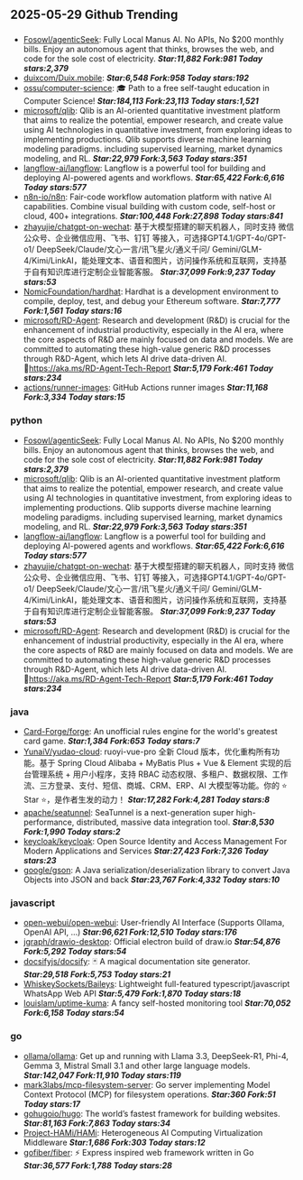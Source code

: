## 2025-05-29 Github Trending

### 
* [Fosowl/agenticSeek](https://github.com/Fosowl/agenticSeek): Fully Local Manus AI. No APIs, No $200 monthly bills. Enjoy an autonomous agent that thinks, browses the web, and code for the sole cost of electricity. ***Star:11,882 Fork:981 Today stars:2,379***
* [duixcom/Duix.mobile](https://github.com/duixcom/Duix.mobile):  ***Star:6,548 Fork:958 Today stars:192***
* [ossu/computer-science](https://github.com/ossu/computer-science): 🎓 Path to a free self-taught education in Computer Science! ***Star:184,113 Fork:23,113 Today stars:1,521***
* [microsoft/qlib](https://github.com/microsoft/qlib): Qlib is an AI-oriented quantitative investment platform that aims to realize the potential, empower research, and create value using AI technologies in quantitative investment, from exploring ideas to implementing productions. Qlib supports diverse machine learning modeling paradigms. including supervised learning, market dynamics modeling, and RL. ***Star:22,979 Fork:3,563 Today stars:351***
* [langflow-ai/langflow](https://github.com/langflow-ai/langflow): Langflow is a powerful tool for building and deploying AI-powered agents and workflows. ***Star:65,422 Fork:6,616 Today stars:577***
* [n8n-io/n8n](https://github.com/n8n-io/n8n): Fair-code workflow automation platform with native AI capabilities. Combine visual building with custom code, self-host or cloud, 400+ integrations. ***Star:100,448 Fork:27,898 Today stars:841***
* [zhayujie/chatgpt-on-wechat](https://github.com/zhayujie/chatgpt-on-wechat): 基于大模型搭建的聊天机器人，同时支持 微信公众号、企业微信应用、飞书、钉钉 等接入，可选择GPT4.1/GPT-4o/GPT-o1/ DeepSeek/Claude/文心一言/讯飞星火/通义千问/ Gemini/GLM-4/Kimi/LinkAI，能处理文本、语音和图片，访问操作系统和互联网，支持基于自有知识库进行定制企业智能客服。 ***Star:37,099 Fork:9,237 Today stars:53***
* [NomicFoundation/hardhat](https://github.com/NomicFoundation/hardhat): Hardhat is a development environment to compile, deploy, test, and debug your Ethereum software. ***Star:7,777 Fork:1,561 Today stars:16***
* [microsoft/RD-Agent](https://github.com/microsoft/RD-Agent): Research and development (R&D) is crucial for the enhancement of industrial productivity, especially in the AI era, where the core aspects of R&D are mainly focused on data and models. We are committed to automating these high-value generic R&D processes through R&D-Agent, which lets AI drive data-driven AI. 🔗https://aka.ms/RD-Agent-Tech-Report ***Star:5,179 Fork:461 Today stars:234***
* [actions/runner-images](https://github.com/actions/runner-images): GitHub Actions runner images ***Star:11,168 Fork:3,334 Today stars:15***

### python
* [Fosowl/agenticSeek](https://github.com/Fosowl/agenticSeek): Fully Local Manus AI. No APIs, No $200 monthly bills. Enjoy an autonomous agent that thinks, browses the web, and code for the sole cost of electricity. ***Star:11,882 Fork:981 Today stars:2,379***
* [microsoft/qlib](https://github.com/microsoft/qlib): Qlib is an AI-oriented quantitative investment platform that aims to realize the potential, empower research, and create value using AI technologies in quantitative investment, from exploring ideas to implementing productions. Qlib supports diverse machine learning modeling paradigms. including supervised learning, market dynamics modeling, and RL. ***Star:22,979 Fork:3,563 Today stars:351***
* [langflow-ai/langflow](https://github.com/langflow-ai/langflow): Langflow is a powerful tool for building and deploying AI-powered agents and workflows. ***Star:65,422 Fork:6,616 Today stars:577***
* [zhayujie/chatgpt-on-wechat](https://github.com/zhayujie/chatgpt-on-wechat): 基于大模型搭建的聊天机器人，同时支持 微信公众号、企业微信应用、飞书、钉钉 等接入，可选择GPT4.1/GPT-4o/GPT-o1/ DeepSeek/Claude/文心一言/讯飞星火/通义千问/ Gemini/GLM-4/Kimi/LinkAI，能处理文本、语音和图片，访问操作系统和互联网，支持基于自有知识库进行定制企业智能客服。 ***Star:37,099 Fork:9,237 Today stars:53***
* [microsoft/RD-Agent](https://github.com/microsoft/RD-Agent): Research and development (R&D) is crucial for the enhancement of industrial productivity, especially in the AI era, where the core aspects of R&D are mainly focused on data and models. We are committed to automating these high-value generic R&D processes through R&D-Agent, which lets AI drive data-driven AI. 🔗https://aka.ms/RD-Agent-Tech-Report ***Star:5,179 Fork:461 Today stars:234***

### java
* [Card-Forge/forge](https://github.com/Card-Forge/forge): An unofficial rules engine for the world's greatest card game. ***Star:1,384 Fork:653 Today stars:7***
* [YunaiV/yudao-cloud](https://github.com/YunaiV/yudao-cloud): ruoyi-vue-pro 全新 Cloud 版本，优化重构所有功能。基于 Spring Cloud Alibaba + MyBatis Plus + Vue & Element 实现的后台管理系统 + 用户小程序，支持 RBAC 动态权限、多租户、数据权限、工作流、三方登录、支付、短信、商城、CRM、ERP、AI 大模型等功能。你的 ⭐️ Star ⭐️，是作者生发的动力！ ***Star:17,282 Fork:4,281 Today stars:8***
* [apache/seatunnel](https://github.com/apache/seatunnel): SeaTunnel is a next-generation super high-performance, distributed, massive data integration tool. ***Star:8,530 Fork:1,990 Today stars:2***
* [keycloak/keycloak](https://github.com/keycloak/keycloak): Open Source Identity and Access Management For Modern Applications and Services ***Star:27,423 Fork:7,326 Today stars:23***
* [google/gson](https://github.com/google/gson): A Java serialization/deserialization library to convert Java Objects into JSON and back ***Star:23,767 Fork:4,332 Today stars:10***

### javascript
* [open-webui/open-webui](https://github.com/open-webui/open-webui): User-friendly AI Interface (Supports Ollama, OpenAI API, ...) ***Star:96,621 Fork:12,510 Today stars:176***
* [jgraph/drawio-desktop](https://github.com/jgraph/drawio-desktop): Official electron build of draw.io ***Star:54,876 Fork:5,292 Today stars:54***
* [docsifyjs/docsify](https://github.com/docsifyjs/docsify): 🃏 A magical documentation site generator. ***Star:29,518 Fork:5,753 Today stars:21***
* [WhiskeySockets/Baileys](https://github.com/WhiskeySockets/Baileys): Lightweight full-featured typescript/javascript WhatsApp Web API ***Star:5,479 Fork:1,870 Today stars:18***
* [louislam/uptime-kuma](https://github.com/louislam/uptime-kuma): A fancy self-hosted monitoring tool ***Star:70,052 Fork:6,158 Today stars:54***

### go
* [ollama/ollama](https://github.com/ollama/ollama): Get up and running with Llama 3.3, DeepSeek-R1, Phi-4, Gemma 3, Mistral Small 3.1 and other large language models. ***Star:142,047 Fork:11,910 Today stars:119***
* [mark3labs/mcp-filesystem-server](https://github.com/mark3labs/mcp-filesystem-server): Go server implementing Model Context Protocol (MCP) for filesystem operations. ***Star:360 Fork:51 Today stars:17***
* [gohugoio/hugo](https://github.com/gohugoio/hugo): The world’s fastest framework for building websites. ***Star:81,163 Fork:7,863 Today stars:34***
* [Project-HAMi/HAMi](https://github.com/Project-HAMi/HAMi): Heterogeneous AI Computing Virtualization Middleware ***Star:1,686 Fork:303 Today stars:12***
* [gofiber/fiber](https://github.com/gofiber/fiber): ⚡️ Express inspired web framework written in Go ***Star:36,577 Fork:1,788 Today stars:28***
